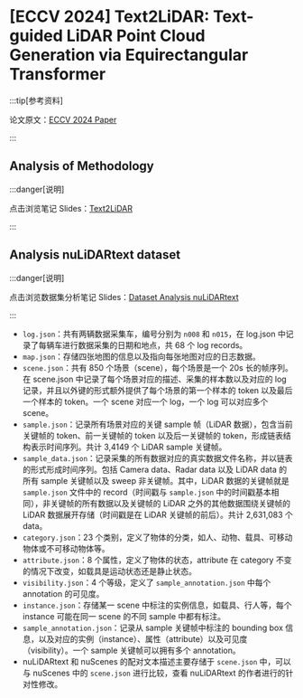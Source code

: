 # [ECCV 2024] Text2LiDAR: Text-guided LiDAR Point Cloud Generation via Equirectangular Transformer

:::tip[参考资料]

论文原文：[ECCV 2024 Paper](https://www.ecva.net/papers/eccv_2024/papers_ECCV/papers/07328.pdf)

:::

## Analysis of Methodology

:::danger[说明]

点击浏览笔记 Slides：[Text2LiDAR](./11-Text2LiDAR-Text-guided-LiDAR-Point-Cloud-Generation-via-Equirectangular-Transformer.pdf)

:::

## Analysis nuLiDARtext dataset

:::danger[说明]

点击浏览数据集分析笔记 Slides：[Dataset Analysis nuLiDARtext](./11-Dataset-Analysis-nuLiDARtext.pdf)

:::

- `log.json`：共有两辆数据采集车，编号分别为 `n008` 和 `n015`，在 log.json 中记录了每辆车进行数据采集的日期和地点，共 68 个 log records。
- `map.json`：存储四张地图的信息以及指向每张地图对应的日志数据。
- `scene.json`：共有 850 个场景（scene），每个场景是一个 20s 长的帧序列。在 scene.json 中记录了每个场景对应的描述、采集的样本数以及对应的 log 记录，并且以外键的形式额外提供了每个场景的第一个样本的 token 以及最后一个样本的 token。一个 scene 对应一个 log，一个 log 可以对应多个 scene。
- `sample.json`：记录所有场景对应的关键 sample 帧（LiDAR 数据），包含当前关键帧的 token、前一关键帧的 token 以及后一关键帧的 token，形成链表结构表示时间序列。共计 3,4149 个 LiDAR sample 关键帧。
- `sample_data.json`：记录采集的所有数据对应的真实数据文件名称，并以链表的形式形成时间序列。包括 Camera data、Radar data 以及 LiDAR data 的所有 sample 关键帧以及 sweep 非关键帧。其中，LiDAR 数据的关键帧就是 `sample.json` 文件中的 record（时间戳与 `sample.json` 中的时间戳基本相同），非关键帧的所有数据以及关键帧的 LiDAR 之外的其他数据围绕关键帧的 LiDAR 数据展开存储（时间戳是在 LiDAR 关键帧的前后）。共计 2,631,083 个 data。
- `category.json`：23 个类别，定义了物体的分类，如人、动物、载具、可移动物体或不可移动物体等。
- `attribute.json`：8 个属性，定义了物体的状态，attribute 在 category 不变的情况下改变，如载具是运动状态还是静止状态。
- `visibility.json`：4 个等级，定义了 `sample_annotation.json` 中每个 annotation 的可见度。
- `instance.json`：存储某一 scene 中标注的实例信息，如载具、行人等，每个 instance 可能在同一 scene 的不同 sample 中都有标注。
- `sample_annotation.json`：记录从 sample 关键帧中标注的 bounding box 信息，以及对应的实例（instance）、属性（attribute）以及可见度（visibility）。一个 sample 关键帧可以拥有多个 annotation。
- nuLiDARtext 和 nuScenes 的配对文本描述主要存储于 `scene.json` 中，可以与 nuScenes 中的 `scene.json` 进行比较，查看 nuLiDARtext 的作者进行的针对性修改。
